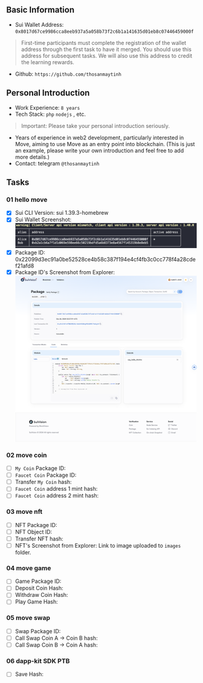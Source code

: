 ## Basic Information
- Sui Wallet Address: `0x8017d67ce9986cca8eeb937a5a058b73f2c6b1a141635d01eb8c07446459000f`
> First-time participants must complete the registration of the wallet address through the first task to have it merged. You should use this address for subsequent tasks. We will also use this address to credit the learning rewards.
- Github: `https://github.com/thosanmaytinh`

## Personal Introduction
- Work Experience: `8 years`
- Tech Stack: `php` `nodejs` , etc.
> Important: Please take your personal introduction seriously.
- Years of experience in web2 development, particularly interested in Move, aiming to use Move as an entry point into blockchain. (This is just an example, please write your own introduction and feel free to add more details.)
- Contact: telegram `@thosanmaytinh`

## Tasks

### 01 hello move
- [x] Sui CLI Version: sui 1.39.3-homebrew
- [x] Sui Wallet Screenshot: ![](./images/sui_addresses.png)
- [x] Package ID: 0x22099d3ec91a0be52528ce4b58c387f194e4cf4fb3c0cc778f4a28cdef21afd8
- [x] Package ID's Screenshot from Explorer: ![](./images/hello_word_package.png)

### 02 move coin
- [ ] `My Coin` Package ID:
- [ ] `Faucet Coin` Package ID:
- [ ] Transfer `My Coin` hash:
- [ ] `Faucet Coin` address 1 mint hash:
- [ ] `Faucet Coin` address 2 mint hash:

### 03 move nft
- [ ] NFT Package ID:
- [ ] NFT Object ID:
- [ ] Transfer NFT hash:
- [ ] NFT's Screenshot from Explorer: Link to image uploaded to `images` folder.

### 04 move game
- [ ] Game Package ID:
- [ ] Deposit Coin Hash:
- [ ] Withdraw Coin Hash:
- [ ] Play Game Hash:

### 05 move swap
- [ ] Swap Package ID:
- [ ] Call Swap Coin A -> Coin B hash:
- [ ] Call Swap Coin B -> Coin A hash:

### 06 dapp-kit SDK PTB
- [ ] Save Hash:
